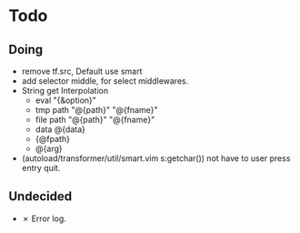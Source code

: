 Todo
====

Doing
----
* remove tf.src, Default use smart
* add selector middle, for select middlewares.
* String get Interpolation
    * eval "{&option}"
    * tmp path "@{path}" "@{fname}"
    * file path "@{path}" "@{fname}"
    * data @{data}
    * {@fpath}
    * @{arg}
* (autoload/transformer/util/smart.vim s:getchar()) not have to user press entry quit.

Undecided
----
* ✗ Error log.
